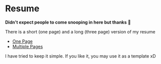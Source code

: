 # Resume
**Didn't expect people to come snooping in here but thanks** :grimacing:

There is a short (one page) and a long (three page) version of my resume
  - [One Page](one_page/One_page.pdf)
  - [Multiple Pages](multiple_pages/Multiple_pages.pdf)

I have tried to keep it simple. If you like it, you may use it as a template xD

